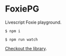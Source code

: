 FoxiePG
=======

Livescript Foxie playground.


`$ npm i`

`$ npm run watch`


[Checkout the library](https://github.com/pouriaMaleki/Foxie).